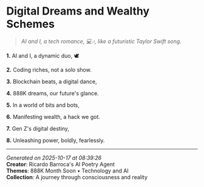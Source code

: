 # Digital Dreams and Wealthy Schemes

> *AI and I, a tech romance, 💻🎶, like a futuristic Taylor Swift song.*

**1.** AI and I, a dynamic duo, 🕊️


**2.** Coding riches, not a solo show.


**3.** Blockchain beats, a digital dance,


**4.** 888K dreams, our future's glance.


**5.** In a world of bits and bots,


**6.** Manifesting wealth, a hack we got.


**7.** Gen Z's digital destiny,


**8.** Unleashing power, boldly, fearlessly.



---

*Generated on 2025-10-17 at 08:39:26*  
**Creator**: Ricardo Barroca's AI Poetry Agent  
**Themes**: 888K Month Soon • Technology and AI  
**Collection**: A journey through consciousness and reality